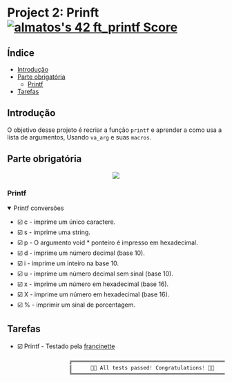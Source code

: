 # Project 2: Prinft <a href="https://github.com/JaeSeoKim/badge42"><img src="https://badge42.vercel.app/api/v2/cla88p9vf00110fmd8v1byjg9/project/2880861" alt="almatos's 42 ft_printf Score" /></a>

## Índice

- [Introdução](#introdução)
- [Parte obrigatória](#parte-obrigatória)
  - [Printf](#printf)
- [Tarefas](#tarefas)

## Introdução

O objetivo desse projeto é recriar a função `printf` e aprender a como usa a lista de argumentos, Usando `va_arg` e suas `macros`.

## Parte obrigatória
<div align="center">
<img src="https://fv9-5.failiem.lv/thumb_show.php?i=zzswy5thk&download_checksum=7c62a80aa4bca2d610a5427120fa542f9552cefc&download_timestamp=1668862018" />
</div>

### Printf

<details open>
<summary> Printf conversões </summary>

- :ballot_box_with_check: c - imprime um único caractere.
- :ballot_box_with_check: s - imprime uma string.
- :ballot_box_with_check: p - O argumento void * ponteiro é impresso em hexadecimal.
- :ballot_box_with_check: d - imprime um número decimal (base 10).
- :ballot_box_with_check: i - imprime um inteiro na base 10.
- :ballot_box_with_check: u - imprime um número decimal sem sinal (base 10).
- :ballot_box_with_check: x - imprime um número em hexadecimal (base 16).
- :ballot_box_with_check: X - imprime um número em hexadecimal (base 16).
- :ballot_box_with_check: % - imprimir um sinal de porcentagem.

</details>

## Tarefas

- :ballot_box_with_check: Printf - Testado pela [francinette](https://github.com/xicodomingues/francinette) 

```c
                    ╔═══════════════════════════════════════════════════════════╗
                    ║      🎉🥳 All tests passed! Congratulations! 🥳🎉       ║
                    ╚═══════════════════════════════════════════════════════════╝
```
